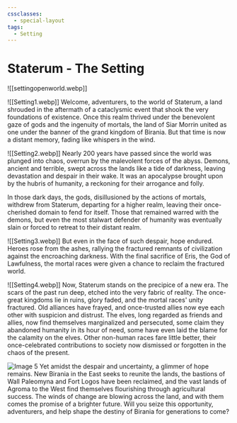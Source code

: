 ```yaml
---
cssclasses:
  - special-layout
tags:
  - Setting
---
```


# Staterum - The Setting

![[settingopenworld.webp]]

![[Setting1.webp]]
Welcome, adventurers, to the world of Staterum, a land shrouded in the aftermath of a cataclysmic event that shook the very foundations of existence. Once this realm thrived under the benevolent gaze of gods and the ingenuity of mortals, the land of Siar Morrin united as one under the banner of the grand kingdom of Birania. But that time is now a distant memory, fading like whispers in the wind.

![[Setting2.webp]]
Nearly 200 years have passed since the world was plunged into chaos, overrun by the malevolent forces of the abyss. Demons, ancient and terrible, swept across the lands like a tide of darkness, leaving devastation and despair in their wake. It was an apocalypse brought upon by the hubris of humanity, a reckoning for their arrogance and folly.

In those dark days, the gods, disillusioned by the actions of mortals, withdrew from Staterum, departing for a higher realm, leaving their once-cherished domain to fend for itself. Those that remained warred with the demons, but even the most stalwart defender of humanity was eventually slain or forced to retreat to their distant realm.

![[Setting3.webp]]
But even in the face of such despair, hope endured. Heroes rose from the ashes, rallying the fractured remnants of civilization against the encroaching darkness. With the final sacrifice of Eris, the God of Lawfulness, the mortal races were given a chance to reclaim the fractured world.

![[Setting4.webp]]
Now, Staterum stands on the precipice of a new era. The scars of the past run deep, etched into the very fabric of reality. The once-great kingdoms lie in ruins, glory faded, and the mortal races' unity fractured. Old alliances have frayed, and once-trusted allies now eye each other with suspicion and distrust. The elves, long regarded as friends and allies, now find themselves marginalized and persecuted, some claim they abandoned humanity in its hour of need, some have even laid the blame for the calamity on the elves. Other non-human races fare little better, their once-celebrated contributions to society now dismissed or forgotten in the chaos of the present.

![Image 5](path_to_image5.jpg)
Yet amidst the despair and uncertainty, a glimmer of hope remains. New Birania in the East seeks to reunite the lands, the bastions of Wall Paleomyna and Fort Logos have been reclaimed, and the vast lands of Agroma to the West find themselves flourishing through agricultural success. The winds of change are blowing across the land, and with them comes the promise of a brighter future. Will you seize this opportunity, adventurers, and help shape the destiny of Birania for generations to come?